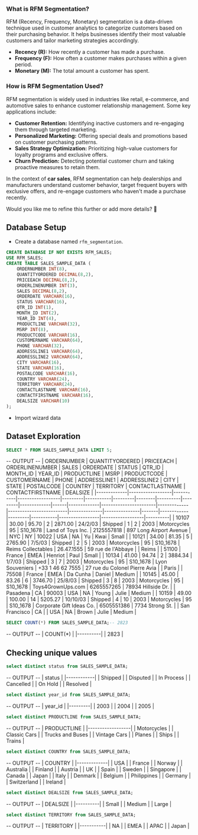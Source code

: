 ### What is RFM Segmentation?

RFM (Recency, Frequency, Monetary) segmentation is a data-driven technique used in customer analytics to categorize customers based on their purchasing behavior. It helps businesses identify their most valuable customers and tailor marketing strategies accordingly.

- **Recency (R):** How recently a customer has made a purchase.
- **Frequency (F):** How often a customer makes purchases within a given period.
- **Monetary (M):** The total amount a customer has spent.

### How is RFM Segmentation Used?

RFM segmentation is widely used in industries like retail, e-commerce, and automotive sales to enhance customer relationship management. Some key applications include:

- **Customer Retention:** Identifying inactive customers and re-engaging them through targeted marketing.
- **Personalized Marketing:** Offering special deals and promotions based on customer purchasing patterns.
- **Sales Strategy Optimization:** Prioritizing high-value customers for loyalty programs and exclusive offers.
- **Churn Prediction:** Detecting potential customer churn and taking proactive measures to retain them.

In the context of **car sales**, RFM segmentation can help dealerships and manufacturers understand customer behavior, target frequent buyers with exclusive offers, and re-engage customers who haven't made a purchase recently.

Would you like me to refine this further or add more details? 🚀


## Database Setup

- Create a database named `rfm_segmentation`.
```sql
CREATE DATABASE IF NOT EXISTS RFM_SALES;
USE RFM_SALES;
CREATE TABLE SALES_SAMPLE_DATA (
    ORDERNUMBER INT(8),
    QUANTITYORDERED DECIMAL(8,2),
    PRICEEACH DECIMAL(8,2),
    ORDERLINENUMBER INT(3),
    SALES DECIMAL(8,2),
    ORDERDATE VARCHAR(16),
    STATUS VARCHAR(16),
    QTR_ID INT(1),
    MONTH_ID INT(2),
    YEAR_ID INT(4),
    PRODUCTLINE VARCHAR(32),
    MSRP INT(8),
    PRODUCTCODE VARCHAR(16),
    CUSTOMERNAME VARCHAR(64),
    PHONE VARCHAR(32),
    ADDRESSLINE1 VARCHAR(64),
    ADDRESSLINE2 VARCHAR(64),
    CITY VARCHAR(16),
    STATE VARCHAR(16),
    POSTALCODE VARCHAR(16),
    COUNTRY VARCHAR(24),
    TERRITORY VARCHAR(24),
    CONTACTLASTNAME VARCHAR(16),
    CONTACTFIRSTNAME VARCHAR(16),
    DEALSIZE VARCHAR(10)
);
```
- Import wizard data

## Dataset Exploration

```sql
SELECT * FROM SALES_SAMPLE_DATA LIMIT 5;
```
-- OUTPUT --
| ORDERNUMBER | QUANTITYORDERED | PRICEEACH | ORDERLINENUMBER | SALES   | ORDERDATE | STATUS  | QTR_ID | MONTH_ID | YEAR_ID | PRODUCTLINE | MSRP | PRODUCTCODE | CUSTOMERNAME          | PHONE       | ADDRESSLINE1            | ADDRESSLINE2 | CITY          | STATE | POSTALCODE | COUNTRY | TERRITORY | CONTACTLASTNAME | CONTACTFIRSTNAME | DEALSIZE |
|-------------|------------------|-----------|------------------|---------|-----------|---------|--------|----------|---------|-------------|------|-------------|-----------------------|-------------|-------------------------|--------------|---------------|-------|------------|---------|-----------|-----------------|------------------|----------|
| 10107       | 30.00            | 95.70     | 2                | 2871.00 | 24/2/03   | Shipped | 1      | 2        | 2003    | Motorcycles | 95   | S10_1678    | Land of Toys Inc.     | 2125557818  | 897 Long Airport Avenue |              | NYC           | NY    | 10022      | USA     | NA        | Yu              | Kwai             | Small    |
| 10121       | 34.00            | 81.35     | 5                | 2765.90 | 7/5/03    | Shipped | 2      | 5        | 2003    | Motorcycles | 95   | S10_1678    | Reims Collectables    | 26.47.1555  | 59 rue de l'Abbaye     |              | Reims         |       | 51100      | France  | EMEA       | Henriot         | Paul             | Small    |
| 10134       | 41.00            | 94.74     | 2                | 3884.34 | 1/7/03    | Shipped | 3      | 7        | 2003    | Motorcycles | 95   | S10_1678    | Lyon Souveniers       | +33 1 46 62 7555 | 27 rue du Colonel Pierre Avia |              | Paris         |       | 75508      | France  | EMEA       | Da Cunha        | Daniel           | Medium   |
| 10145       | 45.00            | 83.26     | 6                | 3746.70 | 25/8/03   | Shipped | 3      | 8        | 2003    | Motorcycles | 95   | S10_1678    | Toys4GrownUps.com     | 6265557265  | 78934 Hillside Dr.     |              | Pasadena      | CA    | 90003      | USA     | NA        | Young           | Julie            | Medium   |
| 10159       | 49.00            | 100.00    | 14               | 5205.27 | 10/10/03  | Shipped | 4      | 10       | 2003    | Motorcycles | 95   | S10_1678    | Corporate Gift Ideas Co. | 6505551386  | 7734 Strong St.        |              | San Francisco | CA    |            | USA     | NA        | Brown           | Julie            | Medium   |

```sql
SELECT COUNT(*) FROM SALES_SAMPLE_DATA;-- 2823
```
-- OUTPUT --
| COUNT(*) |
|----------|
| 2823     |

## Checking unique values
```sql
select distinct status from SALES_SAMPLE_DATA;
```
-- OUTPUT --
| status     |
|------------|
| Shipped    |
| Disputed   |
| In Process |
| Cancelled  |
| On Hold    |
| Resolved   |

```sql
select distinct year_id from SALES_SAMPLE_DATA;
```
-- OUTPUT --
| year_id |
|---------|
| 2003    |
| 2004    |
| 2005    |

```sql
select distinct PRODUCTLINE from SALES_SAMPLE_DATA;
```
-- OUTPUT --
| PRODUCTLINE      |
|------------------|
| Motorcycles      |
| Classic Cars     |
| Trucks and Buses |
| Vintage Cars     |
| Planes           |
| Ships            |
| Trains           |

```sql
select distinct COUNTRY from SALES_SAMPLE_DATA;
```
-- OUTPUT --
| COUNTRY     |
|-------------|
| USA         |
| France      |
| Norway      |
| Australia   |
| Finland     |
| Austria     |
| UK          |
| Spain       |
| Sweden      |
| Singapore   |
| Canada      |
| Japan       |
| Italy       |
| Denmark     |
| Belgium     |
| Philippines |
| Germany     |
| Switzerland |
| Ireland     |

```sql
select distinct DEALSIZE from SALES_SAMPLE_DATA;
```
-- OUTPUT --
| DEALSIZE |
|----------|
| Small    |
| Medium   |
| Large    |

```sql
select distinct TERRITORY from SALES_SAMPLE_DATA;
```
-- OUTPUT --
| TERRITORY |
|-----------|
| NA        |
| EMEA      |
| APAC      |
| Japan     |
